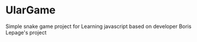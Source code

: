 # UlarGame
 Simple snake game project for Learning javascript based on developer Boris Lepage's project
